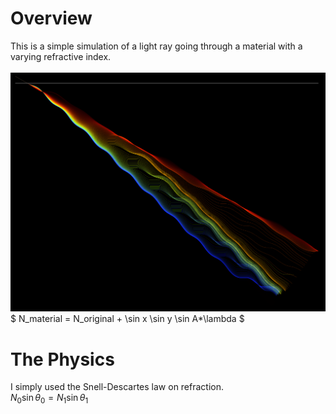 # Overview
This is a simple simulation of a light ray going through a material with a varying refractive index.<br /><br />
![A light path](example.png)
$ N_material = N_original + \sin x \sin y \sin A*\lambda $
# The Physics
I simply used the Snell-Descartes law on refraction. <br />
$N_0 \sin \theta_0 = N_1 \sin \theta_1$ <br />
